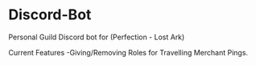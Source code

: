 # Discord-Bot

Personal Guild Discord bot for (Perfection - Lost Ark)

Current Features 
-Giving/Removing Roles for Travelling Merchant Pings.
